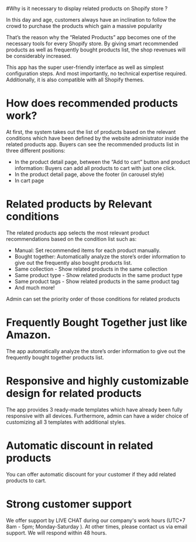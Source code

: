 #Why is it necessary to display related products on Shopify store ?

In this day and age, customers always have an inclination to follow the crowd to purchase the products which gain a massive popularity

That’s the reason why the “Related Products” app becomes one of the necessary tools for every Shopify store. By giving smart recommended products as well as frequently bought products list, the shop revenues will be considerably increased.

This app has the super user-friendly interface as well as simplest configuration steps. And most importantly, no technical expertise required.
Additionally, it is also compatible with all Shopify themes.

# How does recommended products work?

At first, the system takes out the list of products based on the relevant conditions which have been defined by the website administrator inside the related products app.
Buyers can see the recommended products list in three different positions:

* In the product detail page, between the “Add to cart” button and product information: Buyers can add all products to cart with just one click.
* In the product detail page, above the footer (in carousel style)
* In cart page

# Related products by Relevant conditions

The related products app selects the most relevant product recommendations based on the condition list such as:

* Manual: Set recommended items for each product manually.
* Bought together: Automatically analyze the store’s order information to give out the frequently also bought products list.
* Same collection - Show related products in the same collection
* Same product type - Show related products in the same product type
* Same product tags - Show related products in the same product tag
* And much more!

Admin can set the priority order of those conditions for related products

# Frequently Bought Together just like Amazon.
The app automatically analyze the store’s order information to give out the frequently bought together products list.

# Responsive and highly customizable design for related products

The app provides 3 ready-made templates which have already been fully responsive with all devices. Furthermore, admin can have a wider choice of customizing all 3 templates with additional styles.

# Automatic discount in related products

You can offer automatic discount for your customer if they add related products to cart.

# Strong customer support

We offer support by LIVE CHAT during our company's work hours (UTC+7 8am - 5pm; Monday-Saturday ). At other times, please contact us via email support. We will respond within 48 hours.
